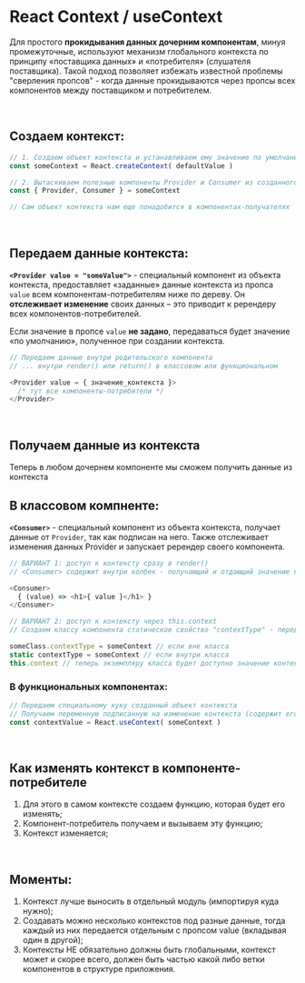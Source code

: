 # React Context / useContext

Для простого __прокидывания данных дочерним компонентам__, минуя промежуточные, используют механизм глобального контекста по принципу «поставщика данных» и «потребителя» (слушателя поставщика). Такой подход позволяет избежать известной проблемы "сверления пропсов" - когда данные прокидываются через пропсы всех компонентов между поставщиком и потребителем.

<br>

## Создаем контекст: 
```javascript
// 1. Создаем объект контекста и устанавливаем ему значение по умолчанию
const someContext = React.createContext( defaultValue )

// 2. Вытаскиваем полезные компоненты Provider и Consumer из созданного объекта
const { Provider, Consumer } = someContext

// Сам объект контекста нам еще понадобится в компонентах-получателях
```

<br>

## Передаем данные контекста: 

__`<Provider value = "someValue">`__ - специальный компонент из объекта контекста, предоставляет «заданные» данные контекста из пропса `value` всем компонентам-потребителям ниже по дереву. Он __отслеживает изменение__ своих данных – это приводит к ререндеру всех компонентов-потребителей.

Если значение в пропсе `value` __не задано__, передаваться будет значение «по умолчанию», полученное при создании контекста.

```javascript
// Передаем данные внутри родительского компонента
// ... внутри render() или return() в классовом или функциональном

<Provider value = { значение_контекста }> 
  /* тут все компоненты-потребители */
</Provider>
```

<br>

## Получаем данные из контекста
Теперь в любом дочернем компоненте мы сможем получить данные из контекста

## В классовом компненте: 
__`<Consumer>`__ - специальный компонент из объекта контекста, получает данные от `Provider`, так как подписан на него. Также отслеживает изменения данных Provider и запускает ререндер своего компонента.

```javascript
// ВАРИАНТ 1: доступ к контексту сразу в render()
// <Consumer> содержит внутри колбек - получающий и отдающий значение контекста

<Consumer>
  { (value) => <h1>{ value }</h1> }
</Consumer>

// ВАРИАНТ 2: доступ к контексту через this.context
// Создаем классу компонента статическое свойство "contextType" - передаем туда созданный объект контекста

someClass.contextType = someContext // если вне класса
static contextType = someContext // если внутри класса
this.context // теперь экземпляру класса будет доступно значение контекста
```

### В функциональных компонентах:
```javascript
// Передаем специальному хуку созданный объект контекста
// Получаем переменную подписанную на изменение контекста (содержит его актуально значение)
const contextValue = React.useContext( someContext )
```

<br>

## Как изменять контекст в компоненте-потребителе
1.	Для этого в самом контексте создаем функцию, которая будет его изменять;
2.	Компонент-потребитель получаем и вызываем эту функцию;
3.	Контекст изменяется;

<br>

## Моменты: 
1. Контекст лучше выносить в отдельный модуль (импортируя куда нужно);
2. Создавать можно несколько контекстов под разные данные, тогда каждый из них передается отдельным <Provider> с пропсом value (вкладывая один в другой);
3. Контексты НЕ обязательно должны быть глобальными, контекст может и скорее всего, должен быть частью какой либо ветки компонентов в структуре приложения.
